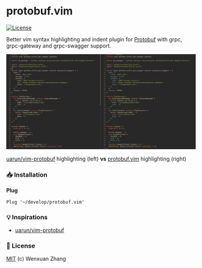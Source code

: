 # protobuf.vim

[![License](https://img.shields.io/badge/License-MIT-brightgreen.svg)](https://wfxr.mit-license.org/2020)

Better vim syntax highlighting and indent plugin for [Protobuf](https://github.com/protocolbuffers/protobuf) with grpc, grpc-gateway and grpc-swagger support.

![screenshot-compare](https://raw.githubusercontent.com/wfxr/i/master/protobuf-vim-compare.jpg)

[uarun/vim-protobuf](https://github.com/uarun/vim-protobuf) highlighting (left) **vs** [protobuf.vim](https://github.com/wfxr/protobuf.vim) highlighting (right)

### 📥 Installation

**Plug**

```vim
Plug '~/develop/protobuf.vim'
```
### 💡 Inspirations
- [uarun/vim-protobuf](https://github.com/uarun/vim-protobuf)

### 📃 License

[MIT](https://wfxr.mit-license.org/2020) (c) Wenxuan Zhang
